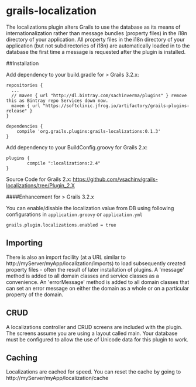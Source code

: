 grails-localization
===================

The localizations plugin alters Grails to use the database as its means of
internationalization rather than message bundles (property files) in the i18n
directory of your application. All property files in the i18n directory of your
application (but not subdirectories of i18n) are automatically loaded in to the
database the first time a message is requested after the plugin is installed.

##Installation

Add dependency to your build.gradle for > Grails 3.2.x:

```
repositories {
  ...
  // maven { url "http://dl.bintray.com/sachinverma/plugins" } remove this as Bintray repo Services down now.
  maven { url "https://softclinic.jfrog.io/artifactory/grails-plugins-release" }
}

dependencies {
    compile 'org.grails.plugins:grails-localizations:0.1.3'
}
```


Add dependency to your BuildConfig.groovy for Grails 2.x:

```
plugins {
        compile ":localizations:2.4"
}
```
Source Code for Grails 2.x:
https://github.com/vsachinv/grails-localizations/tree/Plugin_2.X

####Enhancement for > Grails 3.2.x

You can enable/disable the localization value from DB using following configurations in `application.groovy` or `application.yml`

```
grails.plugin.localizations.enabled = true
```

Importing
----------

There is also an import facility (at a URL similar to
http://myServer/myApp/localization/imports) to load subsequently created
property files - often the result of later installation of plugins. A 'message'
method is added to all domain classes and service classes as a convenience. An
'errorMessage' method is added to all domain classes that can set an error
message on either the domain as a whole or on a particular property of the
domain. 

CRUD
----

A localizations controller and CRUD screens are included with the plugin.
The screens assume you are using a layout called main. Your database must be
configured to allow the use of Unicode data for this plugin to work.

Caching
-------

Localizations are cached for speed. You can reset the cache by going to 
http://myServer/myApp/localization/cache

